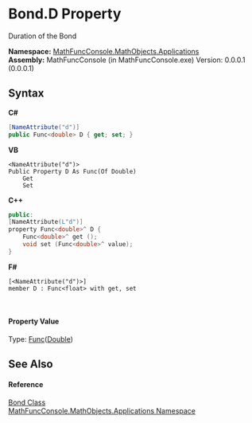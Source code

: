 # Bond.D Property 
 

Duration of the Bond

**Namespace:**&nbsp;<a href="d9e4b2f9-9258-2f31-ca55-43e6b838bbc3">MathFuncConsole.MathObjects.Applications</a><br />**Assembly:**&nbsp;MathFuncConsole (in MathFuncConsole.exe) Version: 0.0.0.1 (0.0.0.1)

## Syntax

**C#**<br />
``` C#
[NameAttribute("d")]
public Func<double> D { get; set; }
```

**VB**<br />
``` VB
<NameAttribute("d")>
Public Property D As Func(Of Double)
	Get
	Set
```

**C++**<br />
``` C++
public:
[NameAttribute(L"d")]
property Func<double>^ D {
	Func<double>^ get ();
	void set (Func<double>^ value);
}
```

**F#**<br />
``` F#
[<NameAttribute("d")>]
member D : Func<float> with get, set

```

<br />

#### Property Value
Type: <a href="http://msdn2.microsoft.com/en-us/library/bb534960" target="_blank">Func</a>(<a href="http://msdn2.microsoft.com/en-us/library/643eft0t" target="_blank">Double</a>)

## See Also


#### Reference
<a href="825e26af-6be9-7340-3b39-9cea3691afc1">Bond Class</a><br /><a href="d9e4b2f9-9258-2f31-ca55-43e6b838bbc3">MathFuncConsole.MathObjects.Applications Namespace</a><br />